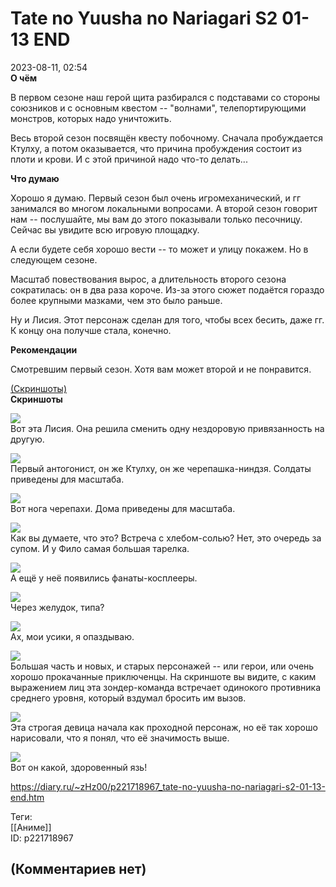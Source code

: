 Tate no Yuusha no Nariagari S2 01-13 END
========================================

  
2023-08-11, 02:54  
  **О чём**    
   
 В первом сезоне наш герой щита разбирался с подставами со стороны союзников и с основным квестом -- "волнами", телепортирующими монстров, которых надо уничтожить.   
   
 Весь второй сезон посвящён квесту побочному. Сначала пробуждается Ктулху, а потом оказывается, что причина пробуждения состоит из плоти и крови. И с этой причиной надо что-то делать...   
   
  **Что думаю**    
   
 Хорошо я думаю. Первый сезон был очень игромеханический, и гг занимался во многом локальными вопросами. А второй сезон говорит нам -- послушайте, мы вам до этого показывали только песочницу. Сейчас вы увидите всю игровую площадку.   
   
 А если будете себя хорошо вести -- то может и улицу покажем. Но в следующем сезоне.   
   
 Масштаб повествования вырос, а длительность второго сезона сократилась: он в два раза короче. Из-за этого сюжет подаётся гораздо более крупными мазками, чем это было раньше.   
   
 Ну и Лисия. Этот персонаж сделан для того, чтобы всех бесить, даже гг. К концу она получше стала, конечно.   
   
  **Рекомендации**    
   
 Смотревшим первый сезон. Хотя вам может второй и не понравится.   
   
  [(Скриншоты)](https://zHz00.diary.ru/p221718967.htm?index=1#linkmore221718967m1)      
  **Скриншоты**    
    
  [![](pics/WWv0Kl.jpg)](https://yapx.ru/image/WWv0K)    
 Вот эта Лисия. Она решила сменить одну нездоровую привязанность на другую.   
   
  [![](pics/WWv0Ol.jpg)](https://yapx.ru/image/WWv0O)    
 Первый антогонист, он же Ктулху, он же черепашка-ниндзя. Солдаты приведены для масштаба.   
   
  [![](pics/WWv0Ll.jpg)](https://yapx.ru/image/WWv0L)    
 Вот нога черепахи. Дома приведены для масштаба.   
   
  [![](pics/WWv0Ml.jpg)](https://yapx.ru/image/WWv0M)    
 Как вы думаете, что это? Встреча с хлебом-солью? Нет, это очередь за супом. И у Фило самая большая тарелка.   
   
  [![](pics/WWv0Nl.jpg)](https://yapx.ru/image/WWv0N)    
 А ещё у неё появились фанаты-косплееры.   
   
  [![](pics/WWv0Pl.jpg)](https://yapx.ru/image/WWv0P)    
 Через желудок, типа?   
   
  [![](pics/WWv0Ql.jpg)](https://yapx.ru/image/WWv0Q)    
 Ах, мои усики, я опаздываю.   
   
  [![](pics/WWv0Rl.jpg)](https://yapx.ru/image/WWv0R)    
 Большая часть и новых, и старых персонажей -- или герои, или очень хорошо прокачанные приключенцы. На скриншоте вы видите, с каким выражением лиц эта зондер-команда встречает одинокого противника среднего уровня, который вздумал бросить им вызов.   
   
  [![](pics/WWv0Sl.jpg)](https://yapx.ru/image/WWv0S)    
 Эта строгая девица начала как проходной персонаж, но её так хорошо нарисовали, что я понял, что её значимость выше.   
   
  [![](pics/WWv0Tl.jpg)](https://yapx.ru/image/WWv0T)    
 Вот он какой, здоровенный язь!   
      
  
<https://diary.ru/~zHz00/p221718967_tate-no-yuusha-no-nariagari-s2-01-13-end.htm>  
  
Теги:  
[[Аниме]]  
ID: p221718967  


(Комментариев нет)
------------------